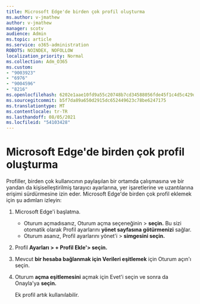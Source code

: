 ```yaml
---
title: Microsoft Edge'de birden çok profil oluşturma
ms.author: v-jmathew
author: v-jmathew
manager: scotv
audience: Admin
ms.topic: article
ms.service: o365-administration
ROBOTS: NOINDEX, NOFOLLOW
localization_priority: Normal
ms.collection: Adm_O365
ms.custom:
- "9003923"
- "6976"
- "9004596"
- "8216"
ms.openlocfilehash: 6202e1aae10fd9a55c20748b7cd34588056fde45f1c4d5c429da651f7a9bb6a7
ms.sourcegitcommit: b5f7da89a650d2915dc652449623c78be6247175
ms.translationtype: MT
ms.contentlocale: tr-TR
ms.lasthandoff: 08/05/2021
ms.locfileid: "54103428"
---
```

# <a name="create-multiple-profiles-in-microsoft-edge"></a>Microsoft Edge'de birden çok profil oluşturma

Profiller, birden çok kullanıcının paylaşılan bir ortamda çalışmasına ve bir yandan da kişiselleştirilmiş tarayıcı ayarlarına, yer işaretlerine ve uzantılarına erişimi sürdürmesine izin eder. Microsoft Edge'de birden çok profil eklemek için şu adımları izleyin:

1. Microsoft Edge'i başlatma.
    - Oturum açmadısanız, Oturum açma seçeneğinin > **seçin.** Bu sizi otomatik olarak Profil ayarlarını **yönet sayfasına götürmenizi** sağlar.
    - Oturum asanız, Profil ayarlarını yönet'i > **simgesini seçin.**
2. Profil **Ayarları > + Profil Ekle'> seçin.**
3. Mevcut **bir hesaba bağlanmak için Verileri eşitlemek** için Oturum açın'ı seçin.
4. Oturum **açma eşitlemesini** açmak için Evet'i seçin ve sonra da Onayla'ya **seçin.**

    Ek profil artık kullanılabilir.
